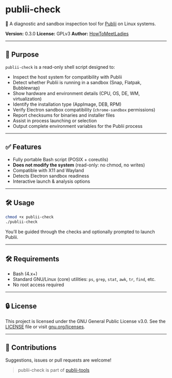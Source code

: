 # publii-check

🧪 A diagnostic and sandbox inspection tool for [Publii](https://getpublii.com/) on Linux systems.

**Version:** 0.3.0
**License:** GPLv3
**Author:** [HowToMeetLadies](https://github.com/HowToMeetLadies)

---

## 🎯 Purpose

`publii-check` is a read-only shell script designed to:

* Inspect the host system for compatibility with Publii
* Detect whether Publii is running in a sandbox (Snap, Flatpak, Bubblewrap)
* Show hardware and environment details (CPU, OS, DE, WM, virtualization)
* Identify the installation type (AppImage, DEB, RPM)
* Verify Electron sandbox compatibility (`chrome-sandbox` permissions)
* Report checksums for binaries and installer files
* Assist in process launching or selection
* Output complete environment variables for the Publii process

---

## ✅ Features

* Fully portable Bash script (POSIX + coreutils)
* **Does not modify the system** (read-only: no chmod, no writes)
* Compatible with X11 and Wayland
* Detects Electron sandbox readiness
* Interactive launch & analysis options

---

## 🛠️ Usage

```bash
chmod +x publii-check
./publii-check
```

You’ll be guided through the checks and optionally prompted to launch Publii.

---

## 🛠️ Requirements

* Bash (4.x+)
* Standard GNU/Linux (core) utilities: `ps`, `grep`, `stat`, `awk`, `tr`, `find`, etc.
* No root access required

---

## 🔒 License

This project is licensed under the GNU General Public License v3.0.
See the [LICENSE](./LICENSE) file or visit [gnu.org/licenses](https://www.gnu.org/licenses/gpl-3.0.html).

---

## 🤝 Contributions

Suggestions, issues or pull requests are welcome!

> publii-check is part of [publii-tools](https://github.com/HowToMeetLadies/publii-tools)
